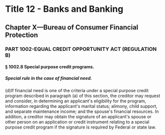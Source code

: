 
# Title 12 - Banks and Banking
## Chapter X—Bureau of Consumer Financial Protection
### PART 1002-EQUAL CREDIT OPPORTUNITY ACT (REGULATION B)
#### § 1002.8 Special purpose credit programs.
##### Special rule in the case of financial need.

(d)If financial need is one of the criteria under a special purpose credit program described in paragraph (a) of this section, the creditor may request and consider, in determining an applicant's eligibility for the program, information regarding the applicant's marital status; alimony, child support, and separate maintenance income; and the spouse's financial resources. In addition, a creditor may obtain the signature of an applicant's spouse or other person on an application or credit instrument relating to a special purpose credit program if the signature is required by Federal or state law.
